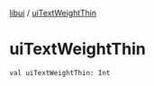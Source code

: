 [libui](index.md) / [uiTextWeightThin](./ui-text-weight-thin.md)

# uiTextWeightThin

`val uiTextWeightThin: Int`